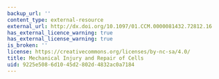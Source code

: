 ```yaml
---
backup_url: ''
content_type: external-resource
external_url: http://dx.doi.org/10.1097/01.CCM.0000081432.72812.16
has_external_licence_warning: true
has_external_license_warning: true
is_broken: ''
license: https://creativecommons.org/licenses/by-nc-sa/4.0/
title: Mechanical Injury and Repair of Cells
uid: 9225e508-6d10-45d2-802d-4832ac0a7184
---
```

